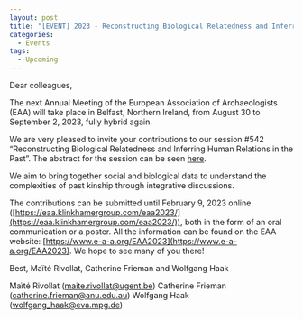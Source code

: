 ```yaml
---
layout: post
title: "[EVENT] 2023 - Reconstructing Biological Relatedness and Inferring Human Relations in the Past (EAA Session)"
categories:
  - Events
tags:
  - Upcoming
---
```


Dear colleagues, 

The next Annual Meeting of the European Association of Archaeologists (EAA) will take place in Belfast, Northern Ireland, from August 30 to September 2, 2023, fully hybrid again.

We are very pleased to invite your contributions to our session #542 “Reconstructing Biological Relatedness and Inferring Human Relations in the Past”. The abstract for the session can be seen [here](https://www.researchgate.net/publication/366545198_EAA_2023_Belfast_-_Call_for_papers_542_Reconstructing_Biological_Relatedness_and_Inferring_Human_Relations_in_the_Past).

We aim to bring together social and biological data to understand the complexities of past kinship through integrative discussions. 

The contributions can be submitted until February 9, 2023 online ([https://eaa.klinkhamergroup.com/eaa2023/](https://eaa.klinkhamergroup.com/eaa2023/)), both in the form of an oral communication or a poster. 
All the information can be found on the EAA website: [https://www.e-a-a.org/EAA2023](https://www.e-a-a.org/EAA2023).
We hope to see many of you there!

Best,
Maïté Rivollat, Catherine Frieman and Wolfgang Haak 


Maïté Rivollat ([maite.rivollat@ugent.be](mailto:maite.rivollat@ugent.be))
Catherine Frieman (catherine.frieman@anu.edu.au)
Wolfgang Haak (wolfgang_haak@eva.mpg.de)
